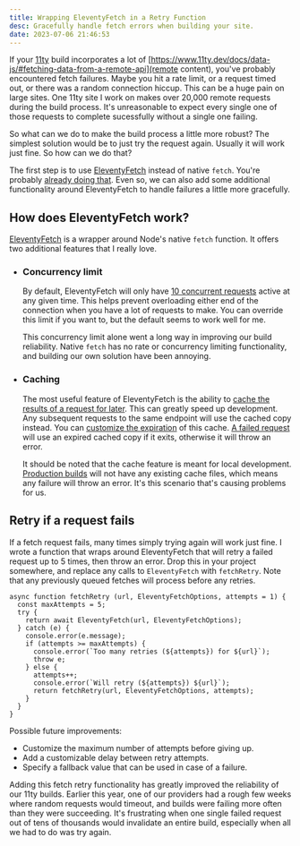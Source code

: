 ```yaml
---
title: Wrapping EleventyFetch in a Retry Function
desc: Gracefully handle fetch errors when building your site.
date: 2023-07-06 21:46:53
---
```

If your [11ty](https://www.11ty.dev/) build incorporates a lot of [https://www.11ty.dev/docs/data-js/#fetching-data-from-a-remote-api](remote content), you've probably encountered fetch failures. Maybe you hit a rate limit, or a request timed out, or there was a random connection hiccup. This can be a huge pain on large sites. One 11ty site I work on makes over 20,000 remote requests during the build process. It's unreasonable to expect every single one of those requests to complete sucessfully without a single one failing.

So what can we do to make the build process a little more robust? The simplest solution would be to just try the request again. Usually it will work just fine. So how can we do that?

The first step is to use [EleventyFetch](https://www.11ty.dev/docs/plugins/fetch) instead of native `fetch`. You're probably [already doing that](https://www.11ty.dev/docs/data-js/#fetching-data-from-a-remote-api). Even so, we can also add some additional functionality around EleventyFetch to handle failures a little more gracefully.

## How does EleventyFetch work?

[EleventyFetch](https://www.11ty.dev/docs/plugins/fetch) is a wrapper around Node's native `fetch` function. It offers two additional features that I really love.

- ### Concurrency limit
  By default, EleventyFetch will only have [10 concurrent requests](https://www.11ty.dev/docs/plugins/fetch/#change-global-concurrency) active at any given time. This helps prevent overloading either end of the connection when you have a lot of requests to make. You can override this limit if you want to, but the default seems to work well for me.

  This concurrency limit alone went a long way in improving our build reliability. Native `fetch` has no rate or concurrency limiting functionality, and building our own solution have been annoying.

- ### Caching
  The most useful feature of EleventyFetch is the ability to [cache the results of a request for later](https://www.11ty.dev/docs/plugins/fetch/#cache-a-json-file-from-an-api). This can greatly speed up development. Any subsequent requests to the same endpoint will use the cached copy instead. You can [customize the expiration](https://www.11ty.dev/docs/plugins/fetch/#change-the-cache-duration) of this cache. [A failed request](https://www.11ty.dev/docs/plugins/fetch/#what-happens-when-a-request-fails) will use an expired cached copy if it exits, otherwise it will throw an error.

  It should be noted that the cache feature is meant for local development. [Production builds](https://www.11ty.dev/docs/plugins/fetch/#running-this-on-your-build-server) will not have any existing cache files, which means any failure will throw an error. It's this scenario that's causing problems for us.

## Retry if a request fails

If a fetch request fails, many times simply trying again will work just fine. I wrote a function that wraps around EleventyFetch that will retry a failed request up to 5 times, then throw an error. Drop this in your project somewhere, and replace any calls to `EleventyFetch` with `fetchRetry`. Note that any previously queued fetches will process before any retries.

```
async function fetchRetry (url, EleventyFetchOptions, attempts = 1) {
  const maxAttempts = 5;
  try {
    return await EleventyFetch(url, EleventyFetchOptions);
  } catch (e) {
    console.error(e.message);
    if (attempts >= maxAttempts) {
      console.error(`Too many retries (${attempts}) for ${url}`);
      throw e;
    } else {
      attempts++;
      console.error(`Will retry (${attempts}) ${url}`);
      return fetchRetry(url, EleventyFetchOptions, attempts);
    }
  }
}
```

Possible future improvements:
- Customize the maximum number of attempts before giving up.
- Add a customizable delay between retry attempts.
- Specify a fallback value that can be used in case of a failure.

Adding this fetch retry functionality has greatly improved the reliability of our 11ty builds. Earlier this year, one of our providers had a rough few weeks where random requests would timeout, and builds were failing more often than they were succeeding. It's frustrating when one single failed request out of tens of thousands would invalidate an entire build, especially when all we had to do was try again.
